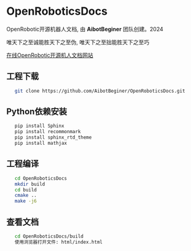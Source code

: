 # OpenRoboticsDocs

OpenRobotic开源机器人文档, 由 **AibotBeginer** 团队创建。2024

唯天下之至诚能胜天下之至伪, 
唯天下之至拙能胜天下之至巧

[在线OpenRobotic开源机人文档网站](https://openroboticsdocs.readthedocs.io/en/latest/index.html#)


## 工程下载

```bash
   git clone https://github.com/AibotBeginer/OpenRoboticsDocs.git
```


## Python依赖安装

```bash
   pip install Sphinx
   pip install recommonmark
   pip install sphinx_rtd_theme
   pip install mathjax
```


## 工程编译

```bash
   cd OpenRoboticsDocs
   mkdir build
   cd build
   cmake ..
   make -j6
```

## 查看文档

```bash
   cd OpenRoboticsDocs/build
   使用浏览器打开文件: html/index.html
```

